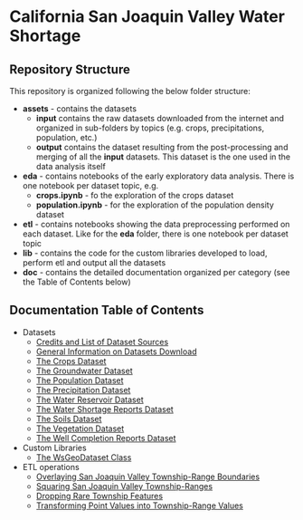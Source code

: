 # California San Joaquin Valley Water Shortage

## Repository Structure
This repository is organized following the below folder structure:
* __assets__ - contains the datasets
  * __input__ contains the raw datasets downloaded from the internet and organized in sub-folders by topics (e.g. crops,
    precipitations, population, etc.)
  * __output__ contains the dataset resulting from the post-processing and merging of all the __input__ datasets. This
    dataset is the one used in the data analysis itself
* __eda__ - contains notebooks of the early exploratory data analysis. There is one notebook per dataset topic, e.g.
  * __crops.ipynb__ - fo the exploration of the crops dataset
  * __population.ipynb__ - for the exploration of the population density dataset
* __etl__ - contains notebooks showing the data preprocessing performed on each dataset. Like for the __eda__ folder,
  there is one notebook per dataset topic
* __lib__ - contains the code for the custom libraries developed to load, perform etl and output all the datasets
* __doc__ - contains the detailed documentation organized per category (see the Table of Contents below)

## Documentation Table of Contents
* Datasets
  * [Credits and List of Dataset Sources](doc/assets/credits.md)
  * [General Information on Datasets Download](doc/assets/download.md) 
  * [The Crops Dataset](doc/assets/crops.md)
  * [The Groundwater Dataset](doc/assets/groundwater.md)
  * [The Population Dataset](doc/assets/population.md)
  * [The Precipitation Dataset](doc/assets/precipitation.md)
  * [The Water Reservoir Dataset](doc/assets/reservoir.md)
  * [The Water Shortage Reports Dataset](doc/assets/shortage.md)
  * [The Soils Dataset](doc/assets/soils.md)
  * [The Vegetation Dataset](doc/assets/vegetation.md)
  * [The Well Completion Reports Dataset](doc/assets/well_completion.md)
* Custom Libraries
  * [The WsGeoDataset Class](doc/etl/wsgeodataset.md)
* ETL operations
  * [Overlaying San Joaquin Valley Township-Range Boundaries](doc/etl/township_overlay.md)
  * [Squaring San Joaquin Valley Township-Ranges](doc/etl/squaring_townships.md)
  * [Dropping Rare Township Features](doc/etl/drop_rare_features.md)
  * [Transforming Point Values into Township-Range Values](doc/etl/from_point_to_region_values.md)